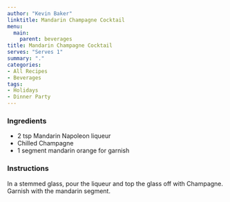 ```yaml
---
author: "Kevin Baker"
linktitle: Mandarin Champagne Cocktail
menu:
  main:
    parent: beverages
title: Mandarin Champagne Cocktail
serves: "Serves 1"
summary: "."
categories:
- All Recipes
- Beverages
tags:
- Holidays
- Dinner Party
---
```


### Ingredients

<div class="ingredient-list">

* 2 tsp Mandarin Napoleon liqueur
* Chilled Champagne 
* 1 segment mandarin orange for garnish

</div>

### Instructions
In a stemmed glass, pour the liqueur and top the glass off with Champagne. Garnish with the mandarin segment.